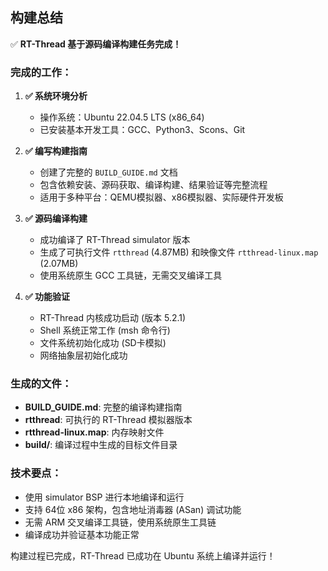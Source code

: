 ## 构建总结

✅ **RT-Thread 基于源码编译构建任务完成！**

### 完成的工作：

1. **✅ 系统环境分析**
   - 操作系统：Ubuntu 22.04.5 LTS (x86_64)
   - 已安装基本开发工具：GCC、Python3、Scons、Git

2. **✅ 编写构建指南**
   - 创建了完整的 `BUILD_GUIDE.md` 文档
   - 包含依赖安装、源码获取、编译构建、结果验证等完整流程
   - 适用于多种平台：QEMU模拟器、x86模拟器、实际硬件开发板

3. **✅ 源码编译构建**
   - 成功编译了 RT-Thread simulator 版本
   - 生成了可执行文件 `rtthread` (4.87MB) 和映像文件 `rtthread-linux.map` (2.07MB)
   - 使用系统原生 GCC 工具链，无需交叉编译工具

4. **✅ 功能验证**
   - RT-Thread 内核成功启动 (版本 5.2.1)
   - Shell 系统正常工作 (msh 命令行)
   - 文件系统初始化成功 (SD卡模拟)
   - 网络抽象层初始化成功

### 生成的文件：

- **BUILD_GUIDE.md**: 完整的编译构建指南
- **rtthread**: 可执行的 RT-Thread 模拟器版本
- **rtthread-linux.map**: 内存映射文件
- **build/**: 编译过程中生成的目标文件目录

### 技术要点：

- 使用 simulator BSP 进行本地编译和运行
- 支持 64位 x86 架构，包含地址消毒器 (ASan) 调试功能
- 无需 ARM 交叉编译工具链，使用系统原生工具链
- 编译成功并验证基本功能正常

构建过程已完成，RT-Thread 已成功在 Ubuntu 系统上编译并运行！
